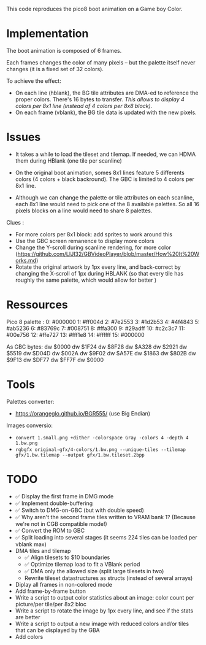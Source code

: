 This code reproduces the pico8 boot animation on a Game boy Color.

Implementation
==============

The boot animation is composed of 6 frames.

Each frames changes the color of many pixels – but the palette itself never changes (it is a fixed set of 32 colors).

To achieve the effect:

- On each line (hblank), the BG tile attributes are DMA-ed to reference the proper colors. There's 16 bytes to transfer.
  _This allows to display 4 colors per 8x1 line (instead of 4 colors per 8x8 block)._
- On each frame (vblank), the BG tile data is updated with the new pixels.

Issues
======

- It takes a while to load the tileset and tilemap.
 If needed, we can HDMA them during HBlank (one tile per scanline)

- On the original boot animation, somes 8x1 lines feature 5 differents colors (4 colors + black backround). The GBC is limited to 4 colors per 8x1 line.
- Although we can change the palette or tile attributes on each scanline, each 8x1 line would need to pick one of the 8 available palettes. So all 16 pixels blocks on a line would need to share 8 palettes.

Clues :

- For more colors per 8x1 block: add sprites to work around this
- Use the GBC screen remanence to display more colors
- Change the Y-scroll during scanline rendering, for more color (https://github.com/LIJI32/GBVideoPlayer/blob/master/How%20It%20Works.md)
- Rotate the original artwork by 1px every line, and back-correct by changing the X-scroll of 1px during HBLANK (so that every tile has roughly the same palette, which would allow for better )

Ressources
==========

Pico 8 palette :
0: #000000
1: #ff004d
2: #7e2553
3: #1d2b53
4: #4f4843
5: #ab5236
6: #83769c
7: #008751
8: #ffa300
9: #29adff
10: #c2c3c7
11: #00e756
12: #ffe727
13: #fff1e8
14: #ffffff
15: #000000

As GBC bytes:
dw $0000
dw $1F24
dw $8F28
dw $A328
dw $2921
dw $5519
dw $D04D
dw $002A
dw $9F02
dw $A57E
dw $1863
dw $802B
dw $9F13
dw $DF77
dw $FF7F
dw $0000


Tools
=====

Palettes converter:
- https://orangeglo.github.io/BGR555/ (use Big Endian)

Images conversio:
- `convert 1.small.png +dither -colorspace Gray -colors 4 -depth 4 1.bw.png`
- `rgbgfx original-gfx/4-colors/1.bw.png --unique-tiles --tilemap gfx/1.bw.tilemap --output gfx/1.bw.tileset.2bpp`


TODO
====

- ✅ Display the first frame in DMG mode
- ✅ Implement double-buffering
- ✅ Switch to DMG-on-GBC (but with double speed)
- ✅ Why aren't the second frame tiles written to VRAM bank 1?
 (Because we're not in CGB compatible mode!)
- ✅ Convert the ROM to GBC
- ✅ Split loading into several stages (it seems 224 tiles can be loaded per vblank max)
- DMA tiles and tilemap
  - ✅ Align tilesets to $10 boundaries
  - ✅ Optimize tilemap load to fit a VBlank period
  - ✅ DMA only the allowed size (split large tilesets in two)
  - Rewrite tileset datastructures as structs (instead of several arrays)
- Diplay all frames in non-colored mode
- Add frame-by-frame button
- Write a script to output color statistics about an image: color count per picture/per tile/per 8x2 bloc
- Write a script to rotate the image by 1px every line, and see if the stats are better
- Write a script to output a new image with reduced colors and/or tiles that can be displayed by the GBA
- Add colors
